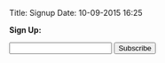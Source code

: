 Title: Signup
Date: 10-09-2015 16:25

<strong class="heading">Sign Up:</strong>
<form action="//uwaterloo.us11.list-manage.com/subscribe/post?u=f939182d04c769c076b58a84b&amp;id=2335dd7531" method="post" id="mc-embedded-subscribe-form" name="mc-embedded-subscribe-form" class="validate" target="_blank" novalidate>
	<input type="email" value="" name="EMAIL" class="required email" id="mce-EMAIL">
	<input type="submit" value="Subscribe" name="subscribe" id="mc-embedded-subscribe" class="button">
</form>